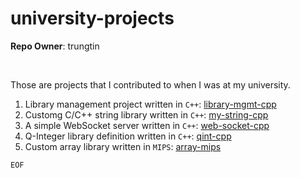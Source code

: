# university-projects

**Repo Owner**: trungtin

<br>

Those are projects that I contributed to when I was at my university.

1. Library management project written in `C++`: [library-mgmt-cpp](./library-mgmt-cpp)
2. Customg C/C++ string library written in `C++`: [my-string-cpp](./my-string-cpp)
3. A simple WebSocket server written in `C++`: [web-socket-cpp](./web-socket-cpp)
4. Q-Integer library definition written in `C++`: [qint-cpp](./qint-cpp)
5. Custom array library written in `MIPS`: [array-mips](./array-mips)


`EOF`
